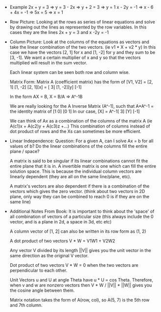 * Example
    2x + y = 3 => y = 3 - 2x => y + 2 = 3 => y = 1
    x - 2y = -1 => x - 6 + 4x = -1 => 5x = 5 => x = 1

* Row Picture:
    Looking at the rows as series of linear equations and solve by drawing out the lines as represented by the row variables.
        In this cases they are the lines 2x + y = 3 and x -2y = -1

* Column Picture:
    Look at the columns of the equations as vectors and take the linear combination of the two vectors. (ie v1 * X + v2 * y)
        In this case we have the vectors [2, 1] for x and [1, -2] for y and they sum to be [3, -1]. We want a certain multiplier of x and y so that the vectors multiplied will result in the sum vector.

    Each linear system can be seen both row and column wise.

    Matrix Form:
    Matrix A (coefficient matrix) has the form of [V1, V2] = [2,  1]
                                        [1, -2]
    [2,  1][x] = [ 3]
    [1, -2][y]   [-1]

    In the form AX = B, X = B/A => A^-1B

    We are really looking for the A Inverse Matrix (A^-1), such that A*A^-1 = the identity matrix of [1 0]
       [0 1]
    In our case, [X] = A^-1[ 3]
                 [Y]       [-1]

    We can think of Ax as a combination of the columns of the matrix A (ie A(c1)x + A(c2)y + A(c3)z +...) This combination of columns instead of dot product of rows and the Xs can sometimes be more efficient.

* Linear Independence:
    Question: For a given A, can I solve Ax = b for all values of b? Do the linear combinations of the columns fill the entire plane / space?

    A matrix is said to be singular if its linear combinations cannot fit the entire plane that it is in. A invertible matrix is one which can fill the entire solution space. This is because the individual column vectors are linearly dependent (they are all on the same line/plane, etc).

    A matrix's vectors are also dependent if there is a combination of the vectors which gives the zero vector. (think about two vectors in 2D plane, only way they can be combined to reach 0 is if they are on the same line)

* Additional Notes From Book:
    It is important to think about the 'space' of all combination of vectors of a particular size (this always include the 0 vector, and is a plane in 2d, a space in 3d, etc etc)

    A column vector of [1, 2] can also be written in its row form as (1, 2)

    A dot product of two vectors V * W = V1W1 + V2W2

    Any vector V divided by its length ||V|| gives you the unit vector in the same direction as the original V vector.

    Dot product of two vectors V * W = 0 when the two vectors are perpendicular to each other.

    Unit Vectors u and U at angle Theta have u * U = cos Theta. Therefore, when v and w are nonzero vectors then V * W / ||V|| * ||W|| gives you the cosine angle between them.

    Matrix notation takes the form of A(row, col), so A(5, 7) is the 5th row and 7th column.

    
